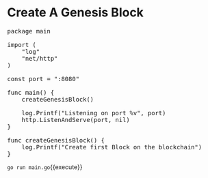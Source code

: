 # Create A Genesis Block

<pre class="file" data-filename="main.go" data-target="replace">
package main

import (
	"log"
	"net/http"
)

const port = ":8080"

func main() {
	createGenesisBlock()

	log.Printf("Listening on port %v", port)
	http.ListenAndServe(port, nil)
}

func createGenesisBlock() {
	log.Printf("Create first Block on the blockchain")
}
</pre>

`go run main.go`{{execute}}